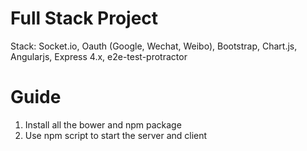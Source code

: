 # Full Stack Project 
Stack: Socket.io, Oauth (Google, Wechat, Weibo), Bootstrap, Chart.js, Angularjs, Express 4.x, e2e-test-protractor

# Guide
1. Install all the bower and npm package
2. Use npm script to start the server and client 
